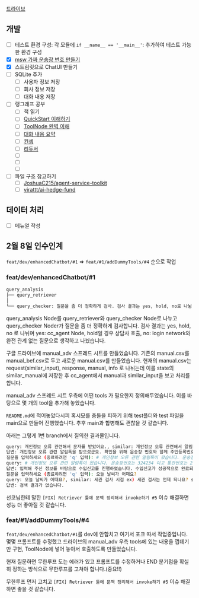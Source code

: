 [드라이브](https://drive.google.com/drive/folders/17x5cZ__HzvwEHZf700g2rdtKbxAzJ3fw)

## 개발

- [ ] 테스트 환경 구성: 각 모듈에 `if __name__ == '__main__'`: 추가하여 테스트 가능한 환경 구성
- [x] [msw 가짜 운송장 번호 만들기](https://tracker.delivery/docs/dummy-tracking-number)
- [x] 스트림릿으로 ChatUI 만들기
- [ ] SQLite 추가
  - [ ] 사용자 정보 저장
  - [ ] 회사 정보 저장
  - [ ] 대화 내용 저장
- [ ] 랭그래프 공부
  - [ ] 책 읽기
  - [ ] [QuickStart 이해하기](https://langchain-ai.github.io/langgraph/tutorials/introduction/)
  - [ ] [ToolNode 완벽 이해](https://langchain-ai.github.io/langgraph/how-tos/tool-calling/#define-tools)
  - [ ] [대화 내용 요약](https://github.com/langchain-ai/langchain/discussions/25904?utm_source=pocket_shared)
  - [ ] [컨셉](https://langchain-ai.github.io/langgraph/concepts/)
  - [ ] [리듀서](https://langchain-ai.github.io/langgraph/concepts/low_level/#default-reducer)
  - [ ] [](https://langchain-ai.github.io/langgraph/concepts/persistence/)
  - [ ] [](https://langchain-ai.github.io/langgraph/concepts/low_level/)
  - [ ] [](https://langchain-ai.github.io/langgraph/how-tos/configuration/)
- [ ] 파일 구조 참고하기
  - [ ] [JoshuaC215/agent-service-toolkit](https://github.com/JoshuaC215/agent-service-toolkit/tree/main)
  - [ ] [virattt/ai-hedge-fund](https://github.com/virattt/ai-hedge-fund)

## 데이터 처리

- [ ] 메뉴얼 작성

## 2월 8일 인수인계

`feat/dev/enhancedChatbot/#1` => `feat/#1/addDummyTools/#4` 순으로 작업

### feat/dev/enhancedChatbot/#1

```bash
query_analysis
├── query_retriever
│
└── query_checker: 질문을 좀 더 정확하게 검사. 검사 결과는 yes, hold, no로 나뉨
```

query_analysis Node를 query_retriever와 query_checker Node로 나누고 query_checker Noder가 질문을 좀 더 정확하게 검사합니다. 검사 결과는 yes, hold, no 로 나뉘며 yes: cc_agent Node, hold일 경우 상담사 호출, no: login network와 완전 관계 없는 질문으로 생각하고 나눴습니다.

구글 드라이브에 manual_adv 스프레드 시트를 만들었습니다.
기존의 manual.csv를 manual_bef.csv로 두고 새로운 manual.csv를 만들었습니다.
현재의 manual.csv는 request(similar_input), response, manual, info 로 나뉘는데 이를 state의 similar_manual에 저장한 후 cc_agent에서 manual과 similar_input을 보고 처리를 합니다.

manual_adv 스프레드 시트 우측에 어떤 tools 가 필요한지 정의해두었습니다. 이를 바탕으로 몇 개의 tool을 추가해 놓았습니다.

`README.md`에 적어놓았다시피 혹시모를 충돌을 피하기 위해 test폴더와 test 파일을 main으로 만들어 진행했습니다. 추후 main과 합병해도 괜찮을 것 같습니다.

아래는 그렇게 1번 branch에서 질의한 결과물입니다.

```bash
query: 개인정보 오류 관련해서 문자를 받았어요., similar: 개인정보 오류 관련해서 알림톡 받았는데 확인해주세요 score: yes
답변: 개인정보 오류 관련 알림톡을 받으셨군요. 확인을 위해 운송장 번호와 함께 주민등록번호 또는 개인통관고유부호를 입력해 주시겠어요?
질문을 입력하세요 (종료하려면 'q' 입력): # 개인정보 오류 관련 알림톡이 왔습니다. 운송장번호는 324234 이고 통관번호는 2345346이에요.
query: # 개인정보 오류 관련 알림톡이 왔습니다. 운송장번호는 324234 이고 통관번호는 2345346이에요., similar: 개인정보 오류 관련해서 알림톡 받았는데 확인해주세요 score: yes
답변: 입력해 주신 정보를 바탕으로 수입신고를 진행하였습니다. 수입신고가 성공적으로 완료되었습니다. 추가로 궁금한 점이 있으시면 언제든지 문의해 주세요!
질문을 입력하세요 (종료하려면 'q' 입력): 오늘 날씨가 어때요?
query: 오늘 날씨가 어때요?, similar: 세관 검사 시점 ex) 세관 검사는 언제 되나요? score: no
답변: 검색 결과가 없습니다.
```

선코님한테 말한 `[FIX] Retriever 툴에 문맥 정리해서 invoke하기 #5` 이슈 해결하면 성능 더 좋아질 것 같습니다.

### feat/#1/addDummyTools/#4

`feat/dev/enhancedChatbot/#1`를 dev에 안합치고 여기서 포크 따서 작업중입니다.
몇몇 프롬프트를 수정했고 드라이브의 manual_adv 우측 tools에 있는 내용을 껍데기만 구현, ToolNode에 넣어 놓아서 호출하도록 만들었습니다.

현재 질문하면 무한루프 도는 에러가 있고 프롬프트를 수정하거나 END 분기점을 확실히 정하는 방식으로 무한루프를 고쳐야 합니다.(중요!!)

무한루프 먼저 고치고 `[FIX] Retriever 툴에 문맥 정리해서 invoke하기 #5` 이슈 해결하면 좋을 것 같습니다.
